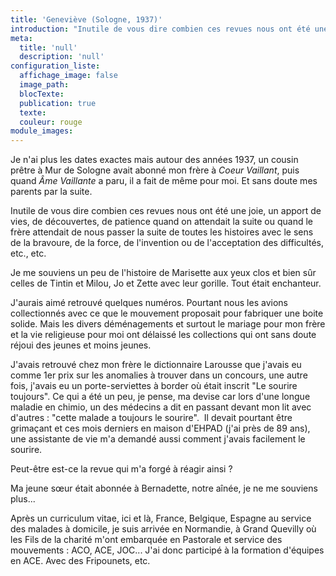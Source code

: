 ```yaml
---
title: 'Geneviève (Sologne, 1937)'
introduction: "Inutile de vous dire combien ces revues nous ont été une joie, un apport de vies, de découvertes, de patience quand on attendait la suite ou quand le frère attendait de nous passer la suite de toutes les histoires avec le sens de la bravoure, de la force, de l'invention ou de l'acceptation des difficultés..."
meta:
  title: 'null'
  description: 'null'
configuration_liste:
  affichage_image: false
  image_path:
  blocTexte:
  publication: true
  texte:
  couleur: rouge
module_images:
---
```



Je n'ai plus les dates exactes mais autour des ann&eacute;es 1937, un cousin pr&ecirc;tre &agrave; Mur de Sologne avait abonn&eacute; mon fr&egrave;re &agrave; *Coeur Vaillant*, puis quand *&Acirc;me Vaillante* a paru, il a fait de m&ecirc;me pour moi. Et sans doute mes parents par la suite.

Inutile de vous dire combien ces revues nous ont &eacute;t&eacute; une joie, un apport de vies, de d&eacute;couvertes, de patience quand on attendait la suite ou quand le fr&egrave;re attendait de nous passer la suite de toutes les histoires avec le sens de la bravoure, de la force, de l'invention ou de l'acceptation des difficult&eacute;s, etc., etc.

Je me souviens un peu de l'histoire de Marisette aux yeux clos et bien s&ucirc;r celles de Tintin et Milou, Jo et Zette avec leur gorille. Tout &eacute;tait enchanteur.

J'aurais aim&eacute; retrouv&eacute; quelques num&eacute;ros. Pourtant nous les avions collectionn&eacute;s avec ce que le mouvement proposait pour fabriquer une boite solide. Mais les divers d&eacute;m&eacute;nagements et surtout le mariage pour mon fr&egrave;re et la vie religieuse pour moi ont d&eacute;laiss&eacute; les collections qui ont sans doute r&eacute;joui des jeunes et moins jeunes.

J'avais retrouv&eacute; chez mon fr&egrave;re le dictionnaire Larousse que j'avais eu comme 1er prix sur les anomalies &agrave; trouver dans un concours, une autre fois, j'avais eu un porte-serviettes &agrave; border o&ugrave; &eacute;tait inscrit "Le sourire toujours". Ce qui a &eacute;t&eacute; un peu, je pense, ma devise car lors d'une longue maladie en chimio, un des m&eacute;decins a dit en passant devant mon lit avec d'autres : "cette malade a toujours le sourire".&nbsp; Il devait pourtant &ecirc;tre grima&ccedil;ant et ces mois derniers en maison d'EHPAD (j'ai pr&egrave;s de 89 ans), une assistante de vie m'a demand&eacute; aussi comment j'avais facilement le sourire.

Peut-&ecirc;tre est-ce la revue qui m'a forg&eacute; &agrave; r&eacute;agir ainsi ?

Ma jeune sœur &eacute;tait abonn&eacute;e &agrave; Bernadette, notre a&icirc;n&eacute;e, je ne me souviens plus...

Apr&egrave;s un curriculum vitae, ici et l&agrave;, France, Belgique, Espagne au service des malades &agrave; domicile, je suis arriv&eacute;e en Normandie, &agrave; Grand Quevilly o&ugrave; les Fils de la charit&eacute; m'ont embarqu&eacute;e en Pastorale et service des mouvements : ACO, ACE, JOC... J'ai donc particip&eacute; &agrave; la formation d'&eacute;quipes en ACE. Avec des Fripounets, etc.

&nbsp;